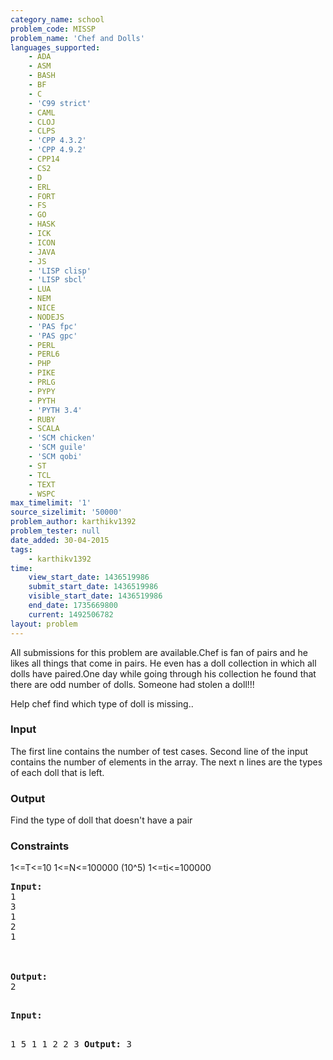 ```yaml
---
category_name: school
problem_code: MISSP
problem_name: 'Chef and Dolls'
languages_supported:
    - ADA
    - ASM
    - BASH
    - BF
    - C
    - 'C99 strict'
    - CAML
    - CLOJ
    - CLPS
    - 'CPP 4.3.2'
    - 'CPP 4.9.2'
    - CPP14
    - CS2
    - D
    - ERL
    - FORT
    - FS
    - GO
    - HASK
    - ICK
    - ICON
    - JAVA
    - JS
    - 'LISP clisp'
    - 'LISP sbcl'
    - LUA
    - NEM
    - NICE
    - NODEJS
    - 'PAS fpc'
    - 'PAS gpc'
    - PERL
    - PERL6
    - PHP
    - PIKE
    - PRLG
    - PYPY
    - PYTH
    - 'PYTH 3.4'
    - RUBY
    - SCALA
    - 'SCM chicken'
    - 'SCM guile'
    - 'SCM qobi'
    - ST
    - TCL
    - TEXT
    - WSPC
max_timelimit: '1'
source_sizelimit: '50000'
problem_author: karthikv1392
problem_tester: null
date_added: 30-04-2015
tags:
    - karthikv1392
time:
    view_start_date: 1436519986
    submit_start_date: 1436519986
    visible_start_date: 1436519986
    end_date: 1735669800
    current: 1492506782
layout: problem
---
```

All submissions for this problem are available.Chef is fan of pairs and he likes all things that come in pairs. He even has a doll collection in which all dolls have paired.One day while going through his collection he found that there are odd number of dolls. Someone had stolen a doll!!!

Help chef find which type of doll is missing..

### Input

The first line contains the number of test cases. 
Second line of the input contains the number of elements in the array. 
The next n lines are the types of each doll that is left.

### Output

Find the type of doll that doesn't have a pair

### Constraints

1<=T<=10 
1<=N<=100000 (10^5) 
1<=ti<=100000

<pre><b>Input:</b>
1
3
1 
2
1
<br></br>
<b>Output:</b>
2

</pre><pre><b>Input:</b>
1
5
1
1
2
2
3
<b>Output:</b>
3

</pre>